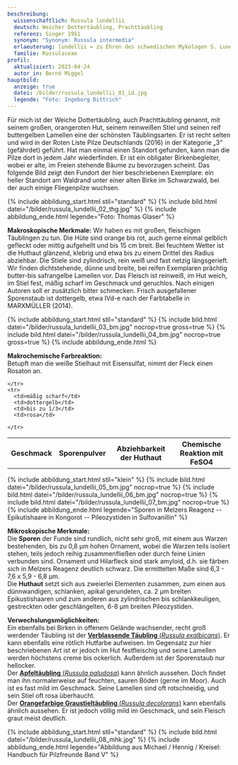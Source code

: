 ```yaml
---
beschreibung:
  wissenschaftlich: Russula lundellii
  deutsch: Weicher Dottertäubling, Prachttäubling
  referenz: Singer 1951
  synonym: "Synonym: Russula intermedia"
  erlaeuterung: lundellii = zu Ehren des schwedischen Mykologen S. Lundell
  familie: Russulaceae
profil:
  aktualisiert: 2023-04-24
  autor_in: Bernd Miggel
hauptbild:
  anzeige: true
  datei: /bilder/russula_lundellii_01_id.jpg
  legende: "Foto: Ingeborg Dittrich"
---
```

Für mich ist der Weiche Dottertäubling, auch Prachttäubling genannt, mit seinem großen, orangeroten Hut, seinem reinweißen Stiel und seinen reif buttergelben Lamellen eine der schönsten Täublingsarten. Er ist recht selten und wird in der Roten Liste Pilze Deutschlands (2016) in der Kategorie „3“ (gefährdet) geführt. Hat man einmal einen Standort gefunden, kann man die Pilze dort in jedem Jahr wiederfinden. Er ist ein obligater Birkenbegleiter, wobei er alte, im Freien stehende Bäume zu bevorzugen scheint. Das folgende Bild zeigt den Fundort der hier beschriebenen Exemplare: ein heller Standort am Waldrand unter einer alten Birke im Schwarzwald, bei der auch einige Fliegenpilze wuchsen.

{% include abbildung_start.html stil="standard" %}
{% include bild.html datei="/bilder/russula_lundellii_02_thg.jpg" %}
{% include abbildung_ende.html legende="Foto: Thomas Glaser" %}

**Makroskopische Merkmale:**
Wir haben es mit großen, fleischigen Täublingen zu tun. Die Hüte sind orange bis rot, auch gerne einmal gelblich gefleckt oder mittig aufgehellt und bis 15 cm breit. Bei feuchtem Wetter ist die Huthaut glänzend, klebrig und etwa bis zu einem Drittel des Radius abziehbar. Die Stiele sind zylindrisch, rein weiß und fast netzig längsgerieft. Wir finden dichtstehende, dünne und breite, bei reifen Exemplaren prächtig butter-bis safrangelbe Lamellen vor. Das Fleisch ist reinweiß, im Hut weich, im Stiel fest, mäßig scharf im Geschmack und geruchlos. Nach einigen Autoren soll er zusätzlich bitter schmecken. Frisch ausgefallener Sporenstaub ist dottergelb, etwa IVd-e nach der Farbtabelle in MARXMÜLLER (2014).

{% include abbildung_start.html stil="standard" %}
{% include bild.html datei="/bilder/russula_lundellii_03_bm.jpg" nocrop=true gross=true %}
{% include bild.html datei="/bilder/russula_lundellii_04_bm.jpg" nocrop=true gross=true %}
{% include abbildung_ende.html %}

**Makrochemische Farbreaktion:**\
Betupft man die weiße Stielhaut mit Eisensulfat, nimmt der Fleck einen Rosaton an.

<div class="table-responsive">
  <table class="table taeubling">
    <tr>
      <th rowspan="2">Geschmack</th>
      <th rowspan="2">Sporenpulver</th>
      <th rowspan="2">Abziehbarkeit der Huthaut</th>
      <th colspan="3" class="text-center">Chemische Reaktion mit FeSO4</th>
    </tr>
    <tr>
      
      
    </tr>
    <tr>
      <td>mäßig scharf</td>
      <td>dottergelb</td>
      <td>bis zu 1/3</td>
      <td>rosa</td>
       
    </tr>
  </table>
</div>

{% include abbildung_start.html stil="klein" %}
{% include bild.html datei="/bilder/russula_lundellii_05_bm.jpg" nocrop=true %}
{% include bild.html datei="/bilder/russula_lundellii_06_bm.jpg" nocrop=true %}
{% include bild.html datei="/bilder/russula_lundellii_07_bm.jpg" nocrop=true %}
{% include abbildung_ende.html legende="Sporen in Melzers Reagenz -- Epikutishaare in Kongorot -- Pileozystiden in Sulfovanillin" %}

**Mikroskopische Merkmale:**\
Die **Sporen** der Funde sind rundlich, nicht sehr groß, mit einem aus Warzen bestehenden, bis zu 0,8 µm hohen Ornament, wobei die Warzen teils isoliert stehen, teils jedoch reihig zusammenfließen oder durch feine Linien verbunden sind. Ornament und Hilarfleck sind stark amyloid, d.h. sie färben sich in Melzers Reagenz deutlich schwarz. Die ermittelten Maße sind 6,3 - 7,6 x 5,9 - 6,8 µm.\
Die **Huthaut** setzt sich aus zweierlei Elementen zusammen, zum einen aus dünnwandigen, schlanken, apikal gerundeten, ca. 2 µm breiten Epikustishaaren und zum anderen aus zylindrischen bis schlankkeuligen, gestreckten oder geschlängelten, 6-8 µm breiten Pileozystiden.

**Verwechslungsmöglichkeiten:**\
Ein ebenfalls bei Birken in offenem Gelände wachsender, recht groß werdender Täubling ist der [**Verblassende Täubling** (*Russula exalbicans*)](/pilze/russula-exalbicans-verblassender-täubling). Er kann ebenfalls eine rötlich Hutfarbe aufweisen. Im Gegensatz zur hier beschriebenen Art ist er jedoch im Hut festfleischig und seine Lamellen werden höchstens creme bis ockerlich. Außerdem ist der Sporenstaub nur hellocker.\
Der [**Apfeltäubling** (*Russula paludosa*)](/pilze/russula-paludosa-apfeltäubling) kann ähnlich aussehen. Doch findet man ihn normalerweise auf feuchten, sauren Böden (gerne im Moor). Auch ist es fast mild im Geschmack. Seine Lamellen sind oft rotschneidig, und sein Stiel oft rosa überhaucht.\
Der [**Orangefarbige Graustieltäubling** (*Russula decolorans*)](/pilze/russula-decolorans-orangeroter-graustieltäubling) kann ebenfalls ähnlich aussehen. Er ist jedoch völlig mild im Geschmack, und sein Fleisch graut meist deutlich.

{% include abbildung_start.html stil="standard" %}
{% include bild.html datei="/bilder/russula_lundellii_08_mhk.jpg" %}
{% include abbildung_ende.html legende="Abbildung aus Michael / Hennig / Kreisel: Handbuch für Pilzfreunde Band V" %}
